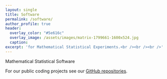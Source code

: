```yaml
---
layout: single
title: Software
permalink: /software/
author_profile: true
header:
  overlay_color: "#5e616c"
  overlay_image: /assets/images/matrix-1799661-1600x524.jpg
  caption: 
excerpt: 'for Mathematical Statistical Experiments.<br /><br /><br />'
---
```


Mathematical Statistical Software

For our public coding projects see our [GitHub repositories](https://github.com/lamastex?tab=repositories).






 
